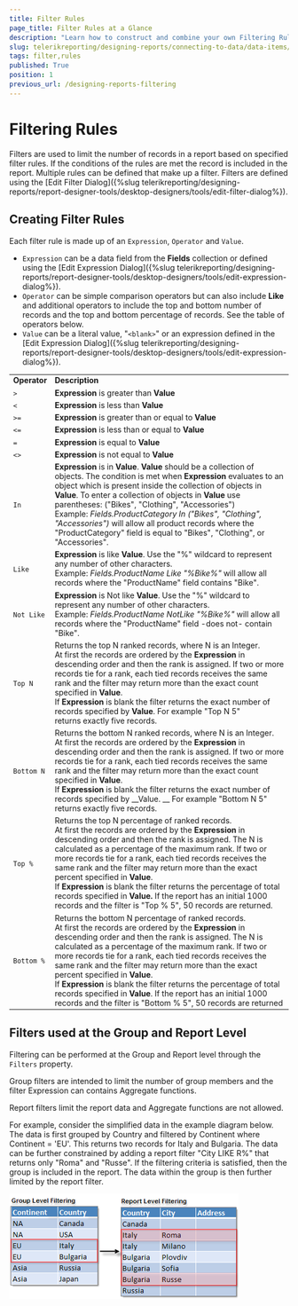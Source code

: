 ```yaml
---
title: Filter Rules
page_title: Filter Rules at a Glance
description: "Learn how to construct and combine your own Filtering Rules in Telerik Reporting Groups and Data Items."
slug: telerikreporting/designing-reports/connecting-to-data/data-items/filtering-data/filter-rules
tags: filter,rules
published: True
position: 1
previous_url: /designing-reports-filtering
---
```

<style>
table th:first-of-type {
	width: 20%;
}
table th:nth-of-type(2) {
	width: 80%;
}
</style>

# Filtering Rules

Filters are used to limit the number of records in a report based on specified filter rules. If the conditions of the rules are met the record is included in the report. Multiple rules can be defined that make up a filter. Filters are defined using the [Edit Filter Dialog]({%slug telerikreporting/designing-reports/report-designer-tools/desktop-designers/tools/edit-filter-dialog%}).

## Creating Filter Rules

Each filter rule is made up of an `Expression`, `Operator` and `Value`.

* `Expression` can be a data field from the __Fields__ collection or defined using the [Edit Expression Dialog]({%slug telerikreporting/designing-reports/report-designer-tools/desktop-designers/tools/edit-expression-dialog%}).
* `Operator` can be simple comparison operators but can also include __Like__ and additional operators to include the top and bottom number of records and the top and bottom percentage of records. See the table of operators below.
* `Value` can be a literal value, "`<blank>`" or an expression defined in the [Edit Expression Dialog]({%slug telerikreporting/designing-reports/report-designer-tools/desktop-designers/tools/edit-expression-dialog%}).

|   |   |
| ------ | ------ |
 __Operator__ | __Description__ |
|`>`| __Expression__ is greater than __Value__ |
|`<`| __Expression__ is less than __Value__ |
|`>=`| __Expression__ is greater than or equal to __Value__ |
|`<=`| __Expression__ is less than or equal to __Value__ |
|`=`| __Expression__ is equal to __Value__ |
|`<>`| __Expression__ is not equal to __Value__ |
|`In`| __Expression__ is in __Value__. __Value__ should be a collection of objects. The condition is met when __Expression__ evaluates to an object which is present inside the collection of objects in __Value__. To enter a collection of objects in __Value__ use parentheses: ("Bikes", "Clothing", "Accessories")<br/> Example: *Fields.ProductCategory In ("Bikes", "Clothing", "Accessories")* will allow all product records where the "ProductCategory" field is equal to "Bikes", "Clothing", or "Accessories".|
|`Like`| __Expression__ is like __Value__. Use the "%" wildcard to represent any number of other characters.<br/> Example: *Fields.ProductName Like "%Bike%"* will allow all records where the "ProductName" field contains "Bike".|
|`Not Like`| __Expression__ is Not like __Value__. Use the "%" wildcard to represent any number of other characters.<br/> Example: *Fields.ProductName NotLike "%Bike%"* will allow all records where the "ProductName" field -does not- contain "Bike".|
|`Top N`|Returns the top N ranked records, where N is an Integer.<br/> At first the records are ordered by the __Expression__ in descending order and then the rank is assigned. If two or more records tie for a rank, each tied records receives the same rank and the filter may return more than the exact count specified in __Value__.<br/> If __Expression__ is blank the filter returns the exact number of records specified by __Value__. For example "Top N 5" returns exactly five records.|
|`Bottom N`|Returns the bottom N ranked records, where N is an Integer.<br/> At first the records are ordered by the __Expression__ in descending order and then the rank is assigned. If two or more records tie for a rank, each tied records receives the same rank and the filter may return more than the exact count specified in __Value__.<br/> If __Expression__ is blank the filter returns the exact number of records specified by __Value. __ For example "Bottom N 5" returns exactly five records.|
|`Top %`|Returns the top N percentage of ranked records.<br/> At first the records are ordered by the __Expression__ in descending order and then the rank is assigned. The N is calculated as a percentage of the maximum rank. If two or more records tie for a rank, each tied records receives the same rank and the filter may return more than the exact percent specified in __Value__.<br/> If __Expression__ is blank the filter returns the percentage of total records specified in __Value.__ If the report has an initial 1000 records and the filter is "Top % 5", 50 records are returned.|
|`Bottom %`|Returns the bottom N percentage of ranked records.<br/> At first the records are ordered by the __Expression__ in descending order and then the rank is assigned. The N is calculated as a percentage of the maximum rank. If two or more records tie for a rank, each tied records receives the same rank and the filter may return more than the exact percent specified in __Value__.<br/> If __Expression__ is blank the filter returns the percentage of total records specified in __Value__. If the report has an initial 1000 records and the filter is "Bottom % 5", 50 records are returned|

## Filters used at the Group and Report Level

Filtering can be performed at the Group and Report level through the `Filters` property.

Group filters are intended to limit the number of group members and the filter Expression can contains Aggregate functions.

Report filters limit the report data and Aggregate functions are not allowed.

For example, consider the simplified data in the example diagram below. The data is first grouped by Country and filtered by Continent where Continent = 'EU'. This returns two records for Italy and Bulgaria. The data can be further constrained by adding a report filter "City LIKE R%" that returns only "Roma" and "Russe". If the filtering criteria is satisfied, then the group is included in the report. The data within the group is then further limited by the report filter.

![Example diagram showing data group filtering by Continent, and then Report filtering by Country](images/DesignGrouping013.png)
